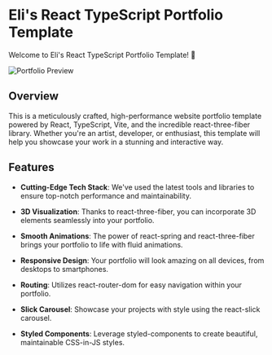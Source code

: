 # Eli's React TypeScript Portfolio Template

Welcome to Eli's React TypeScript Portfolio Template! 🚀

![Portfolio Preview](https://zenbau.haus/prev.png)

## Overview

This is a meticulously crafted, high-performance website portfolio template powered by React, TypeScript, Vite, and the incredible react-three-fiber library. Whether you're an artist, developer, or enthusiast, this template will help you showcase your work in a stunning and interactive way.

## Features

- **Cutting-Edge Tech Stack**: We've used the latest tools and libraries to ensure top-notch performance and maintainability.

- **3D Visualization**: Thanks to react-three-fiber, you can incorporate 3D elements seamlessly into your portfolio.

- **Smooth Animations**: The power of react-spring and react-three-fiber brings your portfolio to life with fluid animations.

- **Responsive Design**: Your portfolio will look amazing on all devices, from desktops to smartphones.

- **Routing**: Utilizes react-router-dom for easy navigation within your portfolio.

- **Slick Carousel**: Showcase your projects with style using the react-slick carousel.

- **Styled Components**: Leverage styled-components to create beautiful, maintainable CSS-in-JS styles.
